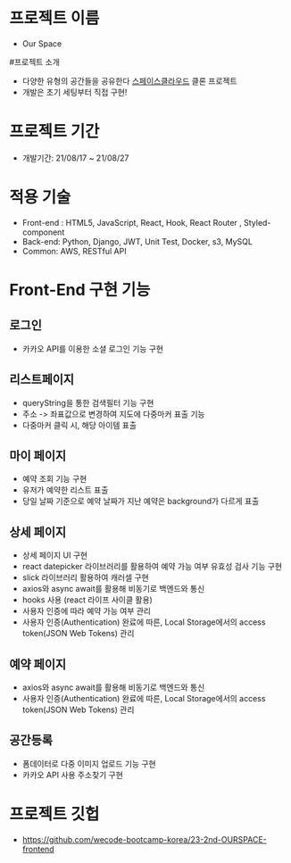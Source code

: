 # 프로젝트 이름

- Our Space

#프로젝트 소개

- 다양한 유형의 공간들을 공유한다 [스페이스클라우드](https://www.spacecloud.kr/) 클론 프로젝트
- 개발은 초기 세팅부터 직접 구현!

# 프로젝트 기간

- 개발기간: 21/08/17 ~ 21/08/27

# 적용 기술

- Front-end : HTML5, JavaScript, React, Hook, React Router , Styled-component
- Back-end: Python, Django, JWT, Unit Test, Docker, s3, MySQL
- Common: AWS, RESTful API

# Front-End 구현 기능

## 로그인

- 카카오 API를 이용한 소셜 로그인 기능 구현

## 리스트페이지

- queryString을 통한 검색필터 기능 구현
- 주소 -> 좌표값으로 변경하여 지도에 다중마커 표출 기능
- 다중마커 클릭 시, 해당 아이템 표출

## 마이 페이지

- 예약 조회 기능 구현
- 유저가 예약한 리스트 표출
- 당일 날짜 기준으로 예약 날짜가 지난 예약은 background가 다르게 표출

## 상세 페이지

- 상세 페이지 UI 구현
- react datepicker 라이브러리를 활용하여 예약 가능 여부 유효성 검사 기능 구현
- slick 라이브러리 활용하여 캐러셀 구현
- axios와 async await를 활용해 비동기로 백엔드와 통신
- hooks 사용 (react 라이프 사이클 활용)
- 사용자 인증에 따라 예약 가능 여부 관리
- 사용자 인증(Authentication) 완료에 따른, Local Storage에서의 access token(JSON Web Tokens) 관리

## 예약 페이지

- axios와 async await를 활용해 비동기로 백엔드와 통신
- 사용자 인증(Authentication) 완료에 따른, Local Storage에서의 access token(JSON Web Tokens) 관리

## 공간등록

- 폼데이터로 다중 이미지 업로드 기능 구현
- 카카오 API 사용 주소찾기 구현

# 프로젝트 깃헙

- https://github.com/wecode-bootcamp-korea/23-2nd-OURSPACE-frontend
